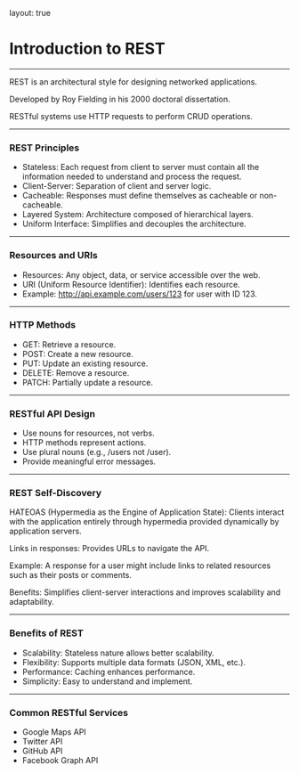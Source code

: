 layout: true

# Introduction to REST

---

REST is an architectural style for designing networked applications.

Developed by Roy Fielding in his 2000 doctoral dissertation.

RESTful systems use HTTP requests to perform CRUD operations.

---

### REST Principles

- Stateless: Each request from client to server must contain all the information needed to understand and process the request.
- Client-Server: Separation of client and server logic.
- Cacheable: Responses must define themselves as cacheable or non-cacheable.
- Layered System: Architecture composed of hierarchical layers.
- Uniform Interface: Simplifies and decouples the architecture.

---

### Resources and URIs

- Resources: Any object, data, or service accessible over the web.
- URI (Uniform Resource Identifier): Identifies each resource.
- Example: http://api.example.com/users/123 for user with ID 123.

---

### HTTP Methods

- GET: Retrieve a resource.
- POST: Create a new resource.
- PUT: Update an existing resource.
- DELETE: Remove a resource.
- PATCH: Partially update a resource.

---

### RESTful API Design

- Use nouns for resources, not verbs.
- HTTP methods represent actions.
- Use plural nouns (e.g., /users not /user).
- Provide meaningful error messages.

---

### REST Self-Discovery

HATEOAS (Hypermedia as the Engine of Application State): Clients interact with the application entirely through hypermedia provided dynamically by application servers.

Links in responses: Provides URLs to navigate the API.

Example: A response for a user might include links to related resources such as their posts or comments.

Benefits: Simplifies client-server interactions and improves scalability and adaptability.

---

### Benefits of REST

- Scalability: Stateless nature allows better scalability.
- Flexibility: Supports multiple data formats (JSON, XML, etc.).
- Performance: Caching enhances performance.
- Simplicity: Easy to understand and implement.

---

### Common RESTful Services

- Google Maps API
- Twitter API
- GitHub API
- Facebook Graph API
